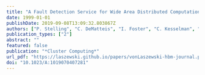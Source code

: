 ```yaml
---
title: "A Fault Detection Service for Wide Area Distributed Computations"
date: 1999-01-01
publishDate: 2019-09-08T13:09:32.803867Z
authors: ["P. Stelling", "C. DeMatteis", "I. Foster", "C. Kesselman", "C. Lee", "Gregor von Laszewski"]
publication_types: ["2"]
abstract: ""
featured: false
publication: "*Cluster Computing*"
url_pdf: "https://laszewski.github.io/papers/vonLaszewski-hbm-journal.pdf"
doi: "10.1023/A:1019070407281"
---
```


